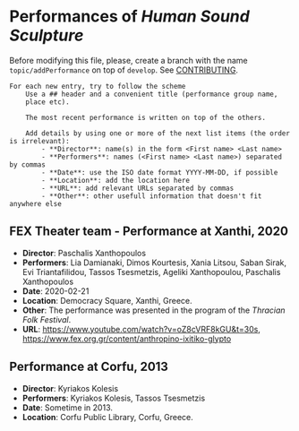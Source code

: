 # Performances of *Human Sound Sculpture*
Before modifying this file, please, create a branch with the name `topic/addPerformance`
on top of `develop`. See [CONTRIBUTING](CONTRIBUTING.md).
```
For each new entry, try to follow the scheme
	Use a ## header and a convenient title (performance group name,
	place etc).

	The most recent performance is written on top of the others.

	Add details by using one or more of the next list items (the order is irrelevant):
		- **Director**: name(s) in the form <First name> <Last name>
		- **Performers**: names (<First name> <Last name>) separated by commas
		- **Date**: use the ISO date format YYYY-MM-DD, if possible
		- **Location**: add the location here
		- **URL**: add relevant URLs separated by commas
		- **Other**: other usefull information that doesn't fit anywhere else
```

## FEX Theater team - Performance at Xanthi, 2020

- **Director**: Paschalis Xanthopoulos
- **Performers**: Lia Damianaki, Dimos Kourtesis, Xania Litsou, Saban Sirak,
  Evi Triantafilidou, Tassos Tsesmetzis, Ageliki Xanthopoulou, Paschalis Xanthopoulos
- **Date**: 2020-02-21
- **Location**: Democracy Square, Xanthi, Greece.
- **Other**: The performance was presented in the program of the *Thracian Folk Festival*.
- **URL**: <https://www.youtube.com/watch?v=oZ8cVRF8kGU&t=30s>,
  <https://www.fex.org.gr/content/anthropino-ixitiko-glypto>

## Performance at Corfu, 2013

- **Director**: Kyriakos Kolesis
- **Performers**: Kyriakos Kolesis, Tassos Tsesmetzis
- **Date**: Sometime in 2013.
- **Location**: Corfu Public Library, Corfu, Greece.
